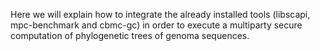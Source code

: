 Here we will explain how to integrate the already installed tools (libscapi, mpc-benchmark and cbmc-gc) in order to execute a multiparty secure computation of phylogenetic trees of genoma sequences.
